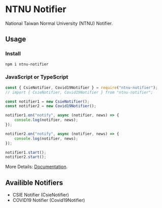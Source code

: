# NTNU Notifier

 National Taiwan Normal University (NTNU) Notifier.
 
## Usage

### Install

```bash
npm i ntnu-notifier
```

### JavaScript or TypeScript

```javascript
const { CsieNotifier, Covid19Notifier } = require("ntnu-notifier");
// import { CsieNotifier, Covid19Notifier } from "ntnu-notifier";

const notifier1 = new CsieNotifier();
const notifier2 = new Covid19Notifier();

notifier1.on("notify", async (notifier, news) => {
    console.log(notifier, news);
});

notifier2.on("notify", async (notifier, news) => {
    console.log(notifier, news);
});

notifier1.start();
notifier2.start();
```

More Details: [Documentation](https://jacoblincool.github.io/ntnu-notifier/).

## Availible Notifiers

* CSIE Notifier (CsieNotifier)
* COVID19 Notifier (Covid19Notifier)
